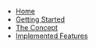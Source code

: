 <!-- docs/_sidebar.md -->

- [Home](/)
- [Getting Started](getting-started.md)
- [The Concept](concept.md)
- [Implemented Features](features.md)
